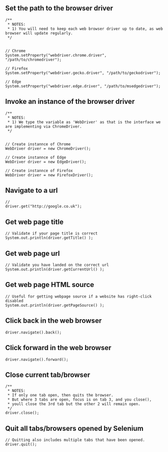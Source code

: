 ## Set the path to the browser driver

```
/**
 * NOTES:
 * 1) You will need to keep each web browser driver up to date, as web browser will update regularly.
 */


// Chrome
System.setProperty("webdriver.chrome.driver", "/path/to/chromedriver");

// Firefox
System.setProperty("webdriver.gecko.driver", "/path/to/geckodriver");

// Edge
System.setProperty("webdriver.edge.driver", "/path/to/msedgedriver");
```

## Invoke an instance of the browser driver

```
/** 
 * NOTES:
 * 1) We type the variable as 'WebDriver' as that is the interface we are implementing via ChromeDriver.
 */

	
// Create instannce of Chrome
WebDriver driver = new ChromeDriver();

// Create instannce of Edge
WebDriver driver = new EdgeDriver();

// Create instannce of Firefox
WebDriver driver = new FirefoxDriver();
```

## Navigate to a url

```
//
driver.get("http://google.co.uk");
```

## Get web page title

```
// Validate if your page title is correct
System.out.println(driver.getTitle() );
```

## Get web page url

```
// Validate you have landed on the correct url
System.out.println(driver.getCurrentUrl() );
```


## Get web page HTML source

```
// Useful for getting webpage source if a website has right-click disabled 
System.out.println(driver.getPageSource() );
```

## Click back in the web browser

```
driver.navigate().back();
```

## Click forward in the web browser

```
driver.navigate().forward();
```

## Close current tab/browser 

```
/**
 * NOTES:
 * If only one tab open, then quits the browser.
 * But where 3 tabs are open, focus is on tab 3, and you close(), 
 * youll close the 3rd tab but the other 2 will remain open.
 */
driver.close();
```

## Quit all tabs/browsers opened by Selenium

```
// Quitting also includes multiple tabs that have been opened.
driver.quit();
```

